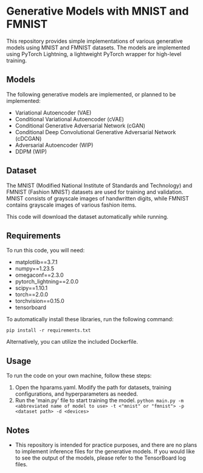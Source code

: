 # Generative Models with MNIST and FMNIST

This repository provides simple implementations of various generative models using MNIST and FMNIST datasets. The models are implemented using PyTorch Lightning, a lightweight PyTorch wrapper for high-level training.

## Models

The following generative models are implemented, or planned to be implemented:

- Variational Autoencoder (VAE)
- Conditional Variational Autoencoder (cVAE)
- Conditional Generative Adversarial Network (cGAN)
- Conditional Deep Convolutional Generative Adversarial Network (cDCGAN)
- Adversarial Autoencoder (WIP)
- DDPM (WIP)

## Dataset

The MNIST (Modified National Institute of Standards and Technology) and FMNIST (Fashion MNIST) datasets are used for training and validation. MNIST consists of grayscale images of handwritten digits, while FMNIST contains grayscale images of various fashion items.

This code will download the dataset automatically while running.

## Requirements
 
To run this code, you will need:

- matplotlib==3.7.1
- numpy==1.23.5
- omegaconf==2.3.0
- pytorch_lightning==2.0.0
- scipy==1.10.1
- torch==2.0.0
- torchvision==0.15.0
- tensorboard


To automatically install these libraries, run the following command:

```pip install -r requirements.txt```

Alternatively, you can utilize the included Dockerfile.

## Usage

To run the code on your own machine, follow these steps:

1. Open the hparams.yaml. Modify the path for datasets, training configurations, and hyperparameters as needed.
2. Run the 'main.py' file to start training the model.
```python main.py -m <abbreviated name of model to use> -t <"mnist" or "fmnist"> -p <dataset path> -d <devices>```

## Notes
- This repository is intended for practice purposes, and there are no plans to implement inference files for the generative models. If you would like to see the output of the models, please refer to the TensorBoard log files.

